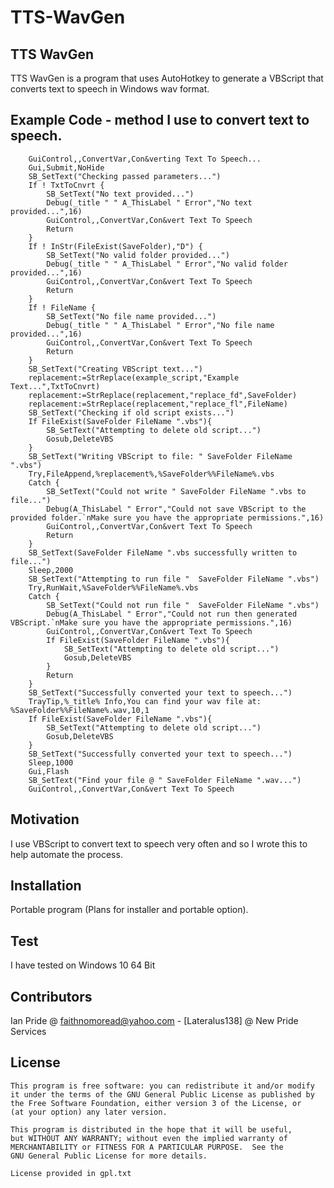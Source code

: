 # TTS-WavGen
## TTS WavGen
TTS WavGen is a program that uses AutoHotkey to generate a VBScript that converts text to speech in Windows wav format.

## Example Code - method I use to convert text to speech.
```
	GuiControl,,ConvertVar,Con&verting Text To Speech...
	Gui,Submit,NoHide
	SB_SetText("Checking passed parameters...")
	If ! TxtToCnvrt {
		SB_SetText("No text provided...")
		Debug(_title " " A_ThisLabel " Error","No text provided...",16)
		GuiControl,,ConvertVar,Con&vert Text To Speech
		Return
	}
	If ! InStr(FileExist(SaveFolder),"D") {
		SB_SetText("No valid folder provided...")
		Debug(_title " " A_ThisLabel " Error","No valid folder provided...",16)
		GuiControl,,ConvertVar,Con&vert Text To Speech
		Return	
	}
	If ! FileName {
		SB_SetText("No file name provided...")
		Debug(_title " " A_ThisLabel " Error","No file name provided...",16)
		GuiControl,,ConvertVar,Con&vert Text To Speech
		Return
	}
	SB_SetText("Creating VBScript text...")
	replacement:=StrReplace(example_script,"Example Text...",TxtToCnvrt)
	replacement:=StrReplace(replacement,"replace_fd",SaveFolder)
	replacement:=StrReplace(replacement,"replace_fl",FileName)
	SB_SetText("Checking if old script exists...")
	If FileExist(SaveFolder FileName ".vbs"){
		SB_SetText("Attempting to delete old script...")
		Gosub,DeleteVBS	
	}
	SB_SetText("Writing VBScript to file: " SaveFolder FileName ".vbs")
	Try,FileAppend,%replacement%,%SaveFolder%%FileName%.vbs
	Catch {
		SB_SetText("Could not write " SaveFolder FileName ".vbs to file...")
		Debug(A_ThisLabel " Error","Could not save VBScript to the provided folder.`nMake sure you have the appropriate permissions.",16)
		GuiControl,,ConvertVar,Con&vert Text To Speech
		Return
	}
	SB_SetText(SaveFolder FileName ".vbs successfully written to file...")
	Sleep,2000
	SB_SetText("Attempting to run file "  SaveFolder FileName ".vbs")
	Try,RunWait,%SaveFolder%%FileName%.vbs
	Catch {
		SB_SetText("Could not run file "  SaveFolder FileName ".vbs")
		Debug(A_ThisLabel " Error","Could not run then generated VBScript.`nMake sure you have the appropriate permissions.",16)
		GuiControl,,ConvertVar,Con&vert Text To Speech
		If FileExist(SaveFolder FileName ".vbs"){
			SB_SetText("Attempting to delete old script...")
			Gosub,DeleteVBS	
		}
		Return	
	}
	SB_SetText("Successfully converted your text to speech...")
	TrayTip,%_title% Info,You can find your wav file at: %SaveFolder%%FileName%.wav,10,1
	If FileExist(SaveFolder FileName ".vbs"){
		SB_SetText("Attempting to delete old script...")
		Gosub,DeleteVBS	
	}
	SB_SetText("Successfully converted your text to speech...")
	Sleep,1000
	Gui,Flash
	SB_SetText("Find your file @ " SaveFolder FileName ".wav...")
	GuiControl,,ConvertVar,Con&vert Text To Speech
```
## Motivation

I use VBScript to convert text to speech very often and so I wrote this to help automate the process.

## Installation

Portable program (Plans for installer and portable option).


## Test
I have tested on Windows 10 64 Bit

## Contributors

Ian Pride @ faithnomoread@yahoo.com - [Lateralus138] @ New Pride Services 

## License

	This program is free software: you can redistribute it and/or modify
    it under the terms of the GNU General Public License as published by
    the Free Software Foundation, either version 3 of the License, or
    (at your option) any later version.

    This program is distributed in the hope that it will be useful,
    but WITHOUT ANY WARRANTY; without even the implied warranty of
    MERCHANTABILITY or FITNESS FOR A PARTICULAR PURPOSE.  See the
    GNU General Public License for more details.

	License provided in gpl.txt


